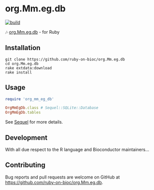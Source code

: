 # org.Mm.eg.db

[![build](https://github.com/ruby-on-bioc/org.Mm.eg.db/actions/workflows/ci.yml/badge.svg)](https://github.com/ruby-on-bioc/org.Mm.eg.db/actions/workflows/ci.yml)

:notes: [org.Mm.eg.db](https://bioconductor.org/packages/org.Mm.eg.db/) - for Ruby

## Installation

```
git clone https://github.com/ruby-on-bioc/org.Mm.eg.db
cd org.Mm.eg.db
rake extdata:download
rake install
```

## Usage

```ruby
require 'org_mm_eg_db'

OrgMmEgDb.class # Sequel::SQLite::Database
OrgMmEgDb.tables
```

See [Sequel](https://github.com/jeremyevans/sequel) for more details.

## Development

With all due respect to the R language and Bioconductor maintainers...

## Contributing

Bug reports and pull requests are welcome on GitHub at https://github.com/ruby-on-bioc/org.Mm.eg.db.
